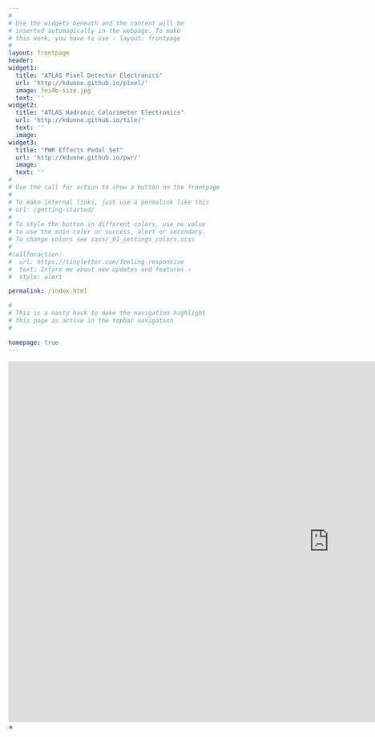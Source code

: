 ```yaml
---
#
# Use the widgets beneath and the content will be
# inserted automagically in the webpage. To make
# this work, you have to use › layout: frontpage
#
layout: frontpage
header:
widget1:
  title: "ATLAS Pixel Detector Electronics"
  url: 'http://kdunne.github.io/pixel/'
  image: fei4b-size.jpg 
  text: ''
widget2:
  title: "ATLAS Hadronic Calorimeter Electronics"
  url: 'http://kdunne.github.io/tile/'
  text: ''
  image: 
widget3:
  title: "PWR Effects Pedal Set"
  url: 'http://kdunne.github.io/pwr/'
  image: 
  text: ''
#
# Use the call for action to show a button on the frontpage
#
# To make internal links, just use a permalink like this
# url: /getting-started/
#
# To style the button in different colors, use no value
# to use the main color or success, alert or secondary.
# To change colors see sass/_01_settings_colors.scss
#
#callforaction:
#  url: https://tinyletter.com/feeling-responsive
#  text: Inform me about new updates and features ›
#  style: alert

permalink: /index.html

#
# This is a nasty hack to make the navigation highlight
# this page as active in the topbar navigation
#

homepage: true
---
```


<div id="videoModal" class="reveal-modal large" data-reveal="">
  <div class="flex-video widescreen vimeo" style="display: block;">
    <iframe width="1280" height="720" src="https://www.youtube.com/embed/3b5zCFSmVvU" frameborder="0" allowfullscreen></iframe>
  </div>
  <a class="close-reveal-modal">&#215;</a>
</div>
